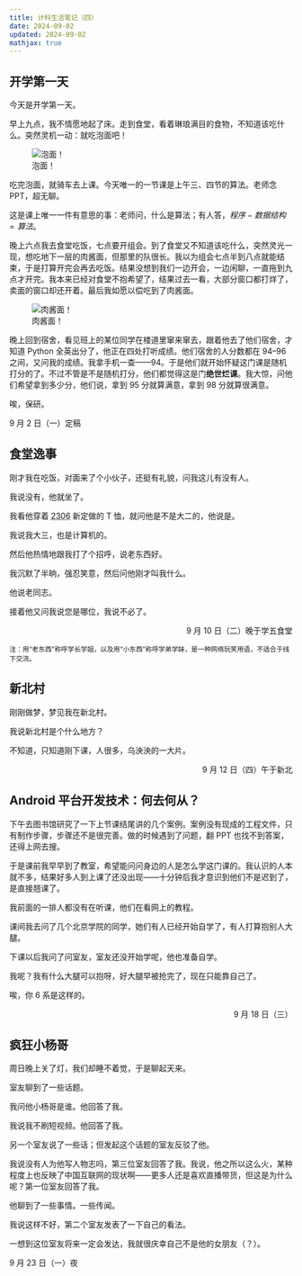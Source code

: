 ```yaml
---
title: 计科生活笔记（四）
date: 2024-09-02
updated: 2024-09-02
mathjax: true
---
```

## 开学第一天
今天是开学第一天。

早上九点，我不情愿地起了床。走到食堂，看着琳琅满目的食物，不知道该吃什么。突然灵机一动：就吃泡面吧！

<figure>
  <img src="/images/buaa5-paomian.jpg" alt="泡面！" style="max-height: 15em;">
  <figcaption>泡面！</figcaption>
</figure>

吃完泡面，就骑车去上课。今天唯一的一节课是上午三、四节的算法。老师念 PPT，超无聊。

这是课上唯一一件有意思的事：老师问，什么是算法；有人答，$程序 - 数据结构 = 算法$。

晚上六点我去食堂吃饭，七点要开组会。到了食堂又不知道该吃什么，突然灵光一现，想吃地下一层的肉酱面，但那里的队很长。我以为组会七点半到八点就能结束，于是打算开完会再去吃饭。结果没想到我们一边开会，一边闲聊，一直拖到九点才开完。我本来已经对食堂不抱希望了，结果过去一看，大部分窗口都打烊了，卖面的窗口却还开着。最后我如愿以偿吃到了肉酱面。

<figure>
  <img src="/images/buaa5-roujiangmian.jpg" alt="肉酱面！" style="max-height: 15em;">
  <figcaption>肉酱面！</figcaption>
</figure>

晚上回到宿舍，看见班上的某位同学在楼道里窜来窜去，跟着他去了他们宿舍，才知道 Python 全英出分了，他正在四处打听成绩。他们宿舍的人分数都在 94&ndash;96 之间，又问我的成绩。我拿手机一查——94。于是他们就开始怀疑这门课是随机打分的了。不过不管是不是随机打分，他们都觉得这是门**绝世烂课**。我大惊，问他们希望拿到多少分，他们说，拿到 95 分就算满意，拿到 98 分就算很满意。

唉，保研。

9 月 2 日（一）定稿

## 食堂逸事
刚才我在吃饭，对面来了个小伙子，还挺有礼貌，问我这儿有没有人。

我说没有，他就坐了。

我看他穿着 <abbr title="2023 届 6 系">2306</abbr> 新定做的 T 恤，就问他是不是大二的，他说是。

我说我大三，也是计算机的。

然后他热情地跟我打了个招呼，说老东西好。

我沉默了半晌，强忍笑意，然后问他刚才叫我什么。

他说老同志。

接着他又问我说您是哪位，我说不必了。

<p style="text-align: right;">9 月 10 日（二）晚于学五食堂</p>

<small>注：用“老东西”称呼学长学姐，以及用“小东西”称呼学弟学妹，是一种网络玩笑用语，不适合于线下交流。</small>

## 新北村
刚刚做梦，梦见我在新北村。

我说新北村是个什么地方？

不知道，只知道刚下课，人很多，乌泱泱的一大片。

<p style="text-align: right;">9 月 12 日（四）午于新北</p>

## Android 平台开发技术：何去何从？
下午去图书馆研究了一下上节课结尾讲的几个案例。案例没有现成的工程文件，只有制作步骤，步骤还不是很完善。做的时候遇到了问题，翻 PPT 也找不到答案，还得上网去搜。

于是课前我早早到了教室，希望能问问身边的人是怎么学这门课的。我认识的人本就不多，结果好多人到上课了还没出现——十分钟后我才意识到他们不是迟到了，是直接翘课了。

我前面的一排人都没有在听课，他们在看网上的教程。

课间我去问了几个北京学院的同学，她们有人已经开始自学了，有人打算抱别人大腿。

下课以后我问了问室友，室友还没开始学呢，他也准备自学。

我呢？我有什么大腿可以抱呀，好大腿早被抢完了，现在只能靠自己了。

唉，你 6 系是这样的。

<p style="text-align: right;">9 月 18 日（三）</p>

## 疯狂小杨哥
周日晚上关了灯，我们却睡不着觉，于是聊起天来。

室友聊到了一些话题。

我问他小杨哥是谁。他回答了我。

我说我不刷短视频。他回答了我。

另一个室友说了一些话；但发起这个话题的室友反驳了他。

我说没有人为他写人物志吗，第三位室友回答了我。我说，他之所以这么火，某种程度上也反映了中国互联网的现状啊——更多人还是喜欢直播带货，但这是为什么呢？第一位室友回答了我。

他聊到了一些事情。一些传闻。

我说这样不好，第二个室友发表了一下自己的看法。

一想到这位室友将来一定会发达，我就很庆幸自己不是他的女朋友（？）。

9 月 23 日（一）夜
